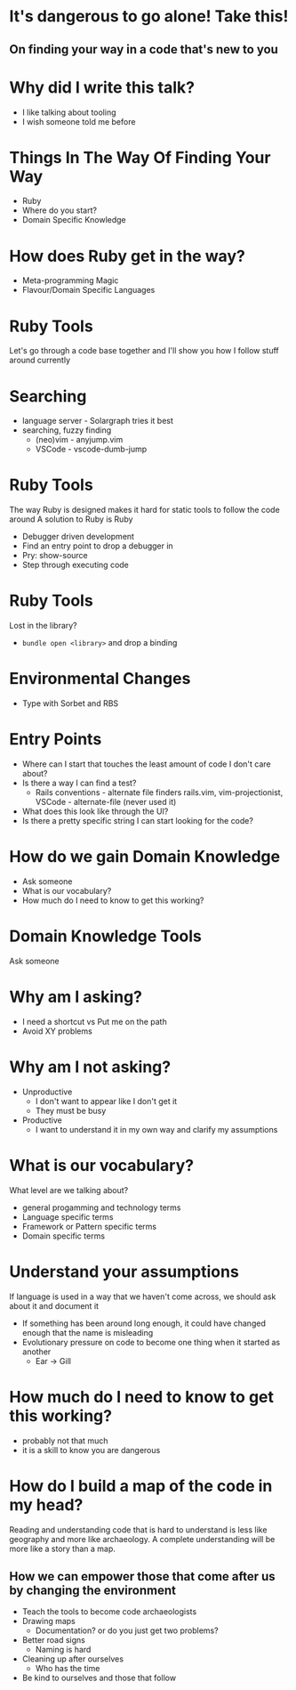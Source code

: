 # It's dangerous to go alone! Take this!
## On finding your way in a code that's new to you

# Why did I write this talk?
- I like talking about tooling
- I wish someone told me before

# Things In The Way Of Finding Your Way
- Ruby
- Where do you start?
- Domain Specific Knowledge

# How does Ruby get in the way?
- Meta-programming Magic
- Flavour/Domain Specific Languages

# Ruby Tools
Let's go through a code base together and I'll show you how I follow stuff around currently

# Searching
- language server - Solargraph tries it best
- searching, fuzzy finding
  - (neo)vim - anyjump.vim
  - VSCode - vscode-dumb-jump

# Ruby Tools
The way Ruby is designed makes it hard for static tools to follow the code around
A solution to Ruby is Ruby
- Debugger driven development
- Find an entry point to drop a debugger in
- Pry: show-source
- Step through executing code

# Ruby Tools
Lost in the library?
- `bundle open <library>` and drop a binding

# Environmental Changes
- Type with Sorbet and RBS


# Entry Points
- Where can I start that touches the least amount of code I don't care about?
- Is there a way I can find a test?
  - Rails conventions - alternate file finders rails.vim, vim-projectionist, VSCode - alternate-file (never used it)
- What does this look like through the UI?
- Is there a pretty specific string I can start looking for the code?

# How do we gain Domain Knowledge
- Ask someone
- What is our vocabulary?
- How much do I need to know to get this working?

# Domain Knowledge Tools
Ask someone

# Why am I asking?
  - I need a shortcut vs Put me on the path
  - Avoid XY problems

# Why am I not asking?
- Unproductive
  - I don't want to appear like I don't get it
  - They must be busy
- Productive
  - I want to understand it in my own way and clarify my assumptions

# What is our vocabulary?
What level are we talking about?
- general progamming and technology terms
- Language specific terms
- Framework or Pattern specific terms
- Domain specific terms

# Understand your assumptions
If language is used in a way that we haven't come across, we should ask about it and document it
- If something has been around long enough, it could have changed enough that the name is misleading
- Evolutionary pressure on code to become one thing when it started as another
  - Ear -> Gill

# How much do I need to know to get this working?
- probably not that much
- it is a skill to know you are dangerous

# How do I build a map of the code in my head?
Reading and understanding code that is hard to understand is less like geography and more like archaeology.
A complete understanding will be more like a story than a map.


## How we can empower those that come after us by changing the environment
- Teach the tools to become code archaeologists
- Drawing maps
  - Documentation? or do you just get two problems?
- Better road signs
  - Naming is hard
- Cleaning up after ourselves
  - Who has the time
- Be kind to ourselves and those that follow
